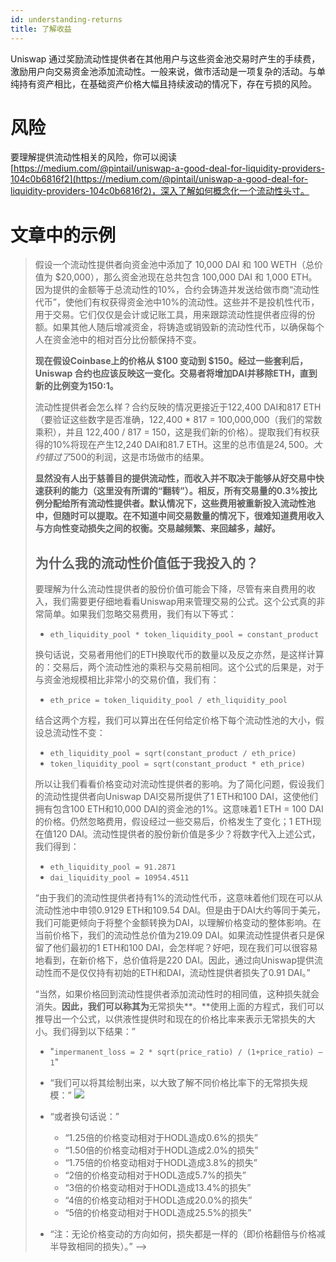 ```yaml
---
id: understanding-returns
title: 了解收益
---
```


Uniswap 通过奖励流动性提供者在其他用户与这些资金池交易时产生的手续费，激励用户向交易资金池添加流动性。一般来说，做市活动是一项复杂的活动。与单纯持有资产相比，在基础资产价格大幅且持续波动的情况下，存在亏损的风险。

# 风险

要理解提供流动性相关的风险，你可以阅读 [https://medium.com/@pintail/uniswap-a-good-deal-for-liquidity-providers-104c0b6816f2](https://medium.com/@pintail/uniswap-a-good-deal-for-liquidity-providers-104c0b6816f2)，深入了解如何概念化一个流动性头寸。

# 文章中的示例

<blockquote>

假设一个流动性提供者向资金池中添加了 10,000 DAI 和 100 WETH（总价值为 $20,000），那么资金池现在总共包含 100,000 DAI 和 1,000 ETH。因为提供的金额等于总流动性的10%，合约会铸造并发送给做市商“流动性代币”，使他们有权获得资金池中10%的流动性。这些并不是投机性代币，用于交易。它们仅仅是会计或记账工具，用来跟踪流动性提供者应得的份额。如果其他人随后增减资金，将铸造或销毁新的流动性代币，以确保每个人在资金池中的相对百分比份额保持不变。

**现在假设Coinbase上的价格从 $100 变动到 $150。经过一些套利后，Uniswap 合约也应该反映这一变化。交易者将增加DAI并移除ETH，直到新的比例变为150:1。**

流动性提供者会怎么样？合约反映的情况更接近于122,400 DAI和817 ETH（要验证这些数字是否准确，122,400 * 817 = 100,000,000（我们的常数乘积），并且 122,400 / 817 = 150，这是我们新的价格）。提取我们有权获得的10%将现在产生12,240 DAI和81.7 ETH。这里的总市值是$24,500。大约错过了$500的利润，这是市场做市的结果。

**显然没有人出于慈善目的提供流动性，而收入并不取决于能够从好交易中快速获利的能力（这里没有所谓的“翻转”）。相反，所有交易量的0.3%按比例分配给所有流动性提供者。默认情况下，这些费用被重新投入流动性池中，但随时可以提取。在不知道中间交易数量的情况下，很难知道费用收入与方向性变动损失之间的权衡。交易越频繁、来回越多，越好。**

## 为什么我的流动性价值低于我投入的？

要理解为什么流动性提供者的股份价值可能会下降，尽管有来自费用的收入，我们需要更仔细地看看Uniswap用来管理交易的公式。这个公式真的非常简单。如果我们忽略交易费用，我们有以下等式：

- `eth_liquidity_pool * token_liquidity_pool = constant_product`

换句话说，交易者用他们的ETH换取代币的数量以及反之亦然，是这样计算的：交易后，两个流动性池的乘积与交易前相同。这个公式的后果是，对于与资金池规模相比非常小的交易价值，我们有：

- `eth_price = token_liquidity_pool / eth_liquidity_pool`

结合这两个方程，我们可以算出在任何给定价格下每个流动性池的大小，假设总流动性不变：

- `eth_liquidity_pool = sqrt(constant_product / eth_price)`
- `token_liquidity_pool = sqrt(constant_product * eth_price)`

所以让我们看看价格变动对流动性提供者的影响。为了简化问题，假设我们的流动性提供者向Uniswap DAI交易所提供了1 ETH和100 DAI，这使他们拥有包含100 ETH和10,000 DAI的资金池的1%。这意味着1 ETH = 100 DAI的价格。仍然忽略费用，假设经过一些交易后，价格发生了变化；1 ETH现在值120 DAI。流动性提供者的股份新价值是多少？将数字代入上述公式，我们得到：

- `eth_liquidity_pool = 91.2871`
- `dai_liquidity_pool = 10954.4511`

“由于我们的流动性提供者持有1%的流动性代币，这意味着他们现在可以从流动性池中申领0.9129 ETH和109.54 DAI。但是由于DAI大约等同于美元，我们可能更倾向于将整个金额转换为DAI，以理解价格变动的整体影响。在当前价格下，我们的流动性总价值为219.09 DAI。如果流动性提供者只是保留了他们最初的1 ETH和100 DAI，会怎样呢？好吧，现在我们可以很容易地看到，在新价格下，总价值将是220 DAI。因此，通过向Uniswap提供流动性而不是仅仅持有初始的ETH和DAI，流动性提供者损失了0.91 DAI。”

“当然，如果价格回到流动性提供者添加流动性时的相同值，这种损失就会消失。**因此，我们可以称其为**无常损失**。**使用上面的方程式，我们可以推导出一个公式，以供液性提供时和现在的价格比率来表示无常损失的大小。我们得到以下结果：”

- "`impermanent_loss = 2 * sqrt(price_ratio) / (1+price_ratio) — 1`"

- “我们可以将其绘制出来，以大致了解不同价格比率下的无常损失规模：”
  ![](https://firebasestorage.googleapis.com/v0/b/firescript-577a2.appspot.com/o/imgs%2Fapp%2Fdnazarov%2FOscQ_nmzbA.png?alt=media&token=4dff866e-a740-4121-9da4-9c9105baa404)

- “或者换句话说：”

  - “1.25倍的价格变动相对于HODL造成0.6%的损失”
  - “1.50倍的价格变动相对于HODL造成2.0%的损失”
  - “1.75倍的价格变动相对于HODL造成3.8%的损失”
  - “2倍的价格变动相对于HODL造成5.7%的损失”
  - “3倍的价格变动相对于HODL造成13.4%的损失”
  - “4倍的价格变动相对于HODL造成20.0%的损失”
  - “5倍的价格变动相对于HODL造成25.5%的损失”

- “注：无论价格变动的方向如何，损失都是一样的（即价格翻倍与价格减半导致相同的损失）。” -->

</blockquote>